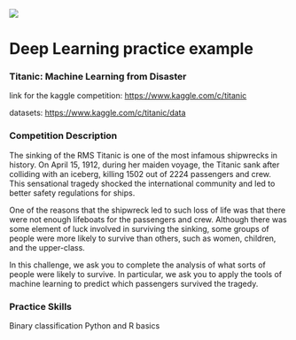 ![](https://blog.dataiku.com/hubfs/Dataiku%20Dec%202016/Image/titanic.jpg?t=1520888020133)

# Deep Learning practice example

### Titanic: Machine Learning from Disaster

link for the kaggle competition: https://www.kaggle.com/c/titanic

datasets: https://www.kaggle.com/c/titanic/data


### Competition Description
The sinking of the RMS Titanic is one of the most infamous shipwrecks in history.  On April 15, 1912, during her maiden voyage, the Titanic sank after colliding with an iceberg, killing 1502 out of 2224 passengers and crew. This sensational tragedy shocked the international community and led to better safety regulations for ships.

One of the reasons that the shipwreck led to such loss of life was that there were not enough lifeboats for the passengers and crew. Although there was some element of luck involved in surviving the sinking, some groups of people were more likely to survive than others, such as women, children, and the upper-class.

In this challenge, we ask you to complete the analysis of what sorts of people were likely to survive. In particular, we ask you to apply the tools of machine learning to predict which passengers survived the tragedy.

### Practice Skills
Binary classification
Python and R basics
